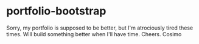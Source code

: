 # portfolio-bootstrap

Sorry, my portfolio is supposed to be better, but I'm atrociously tired these times.
Will build something better when I'll have time.
Cheers.
Cosimo

